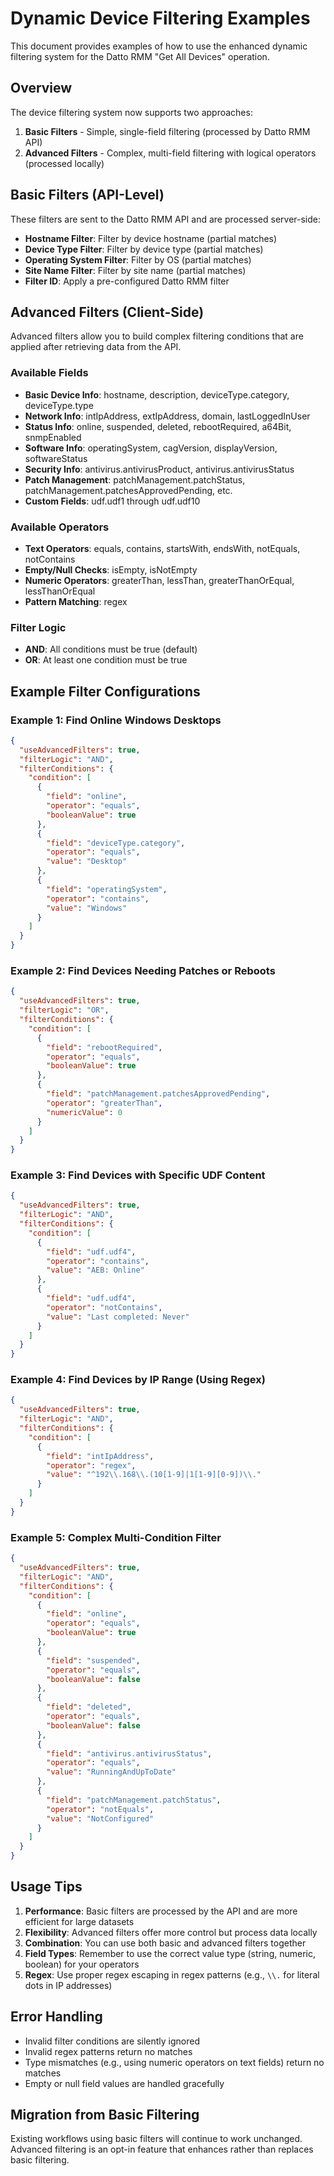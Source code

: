 # Dynamic Device Filtering Examples

This document provides examples of how to use the enhanced dynamic filtering system for the Datto RMM "Get All Devices" operation.

## Overview

The device filtering system now supports two approaches:

1. **Basic Filters** - Simple, single-field filtering (processed by Datto RMM API)
2. **Advanced Filters** - Complex, multi-field filtering with logical operators (processed locally)

## Basic Filters (API-Level)

These filters are sent to the Datto RMM API and are processed server-side:

- **Hostname Filter**: Filter by device hostname (partial matches)
- **Device Type Filter**: Filter by device type (partial matches)
- **Operating System Filter**: Filter by OS (partial matches)
- **Site Name Filter**: Filter by site name (partial matches)
- **Filter ID**: Apply a pre-configured Datto RMM filter

## Advanced Filters (Client-Side)

Advanced filters allow you to build complex filtering conditions that are applied after retrieving data from the API.

### Available Fields

- **Basic Device Info**: hostname, description, deviceType.category, deviceType.type
- **Network Info**: intIpAddress, extIpAddress, domain, lastLoggedInUser
- **Status Info**: online, suspended, deleted, rebootRequired, a64Bit, snmpEnabled
- **Software Info**: operatingSystem, cagVersion, displayVersion, softwareStatus
- **Security Info**: antivirus.antivirusProduct, antivirus.antivirusStatus
- **Patch Management**: patchManagement.patchStatus, patchManagement.patchesApprovedPending, etc.
- **Custom Fields**: udf.udf1 through udf.udf10

### Available Operators

- **Text Operators**: equals, contains, startsWith, endsWith, notEquals, notContains
- **Empty/Null Checks**: isEmpty, isNotEmpty
- **Numeric Operators**: greaterThan, lessThan, greaterThanOrEqual, lessThanOrEqual
- **Pattern Matching**: regex

### Filter Logic

- **AND**: All conditions must be true (default)
- **OR**: At least one condition must be true

## Example Filter Configurations

### Example 1: Find Online Windows Desktops
```json
{
  "useAdvancedFilters": true,
  "filterLogic": "AND",
  "filterConditions": {
    "condition": [
      {
        "field": "online",
        "operator": "equals",
        "booleanValue": true
      },
      {
        "field": "deviceType.category",
        "operator": "equals",
        "value": "Desktop"
      },
      {
        "field": "operatingSystem",
        "operator": "contains",
        "value": "Windows"
      }
    ]
  }
}
```

### Example 2: Find Devices Needing Patches or Reboots
```json
{
  "useAdvancedFilters": true,
  "filterLogic": "OR",
  "filterConditions": {
    "condition": [
      {
        "field": "rebootRequired",
        "operator": "equals",
        "booleanValue": true
      },
      {
        "field": "patchManagement.patchesApprovedPending",
        "operator": "greaterThan",
        "numericValue": 0
      }
    ]
  }
}
```

### Example 3: Find Devices with Specific UDF Content
```json
{
  "useAdvancedFilters": true,
  "filterLogic": "AND",
  "filterConditions": {
    "condition": [
      {
        "field": "udf.udf4",
        "operator": "contains",
        "value": "AEB: Online"
      },
      {
        "field": "udf.udf4",
        "operator": "notContains",
        "value": "Last completed: Never"
      }
    ]
  }
}
```

### Example 4: Find Devices by IP Range (Using Regex)
```json
{
  "useAdvancedFilters": true,
  "filterLogic": "AND",
  "filterConditions": {
    "condition": [
      {
        "field": "intIpAddress",
        "operator": "regex",
        "value": "^192\\.168\\.(10[1-9]|1[1-9][0-9])\\."
      }
    ]
  }
}
```

### Example 5: Complex Multi-Condition Filter
```json
{
  "useAdvancedFilters": true,
  "filterLogic": "AND",
  "filterConditions": {
    "condition": [
      {
        "field": "online",
        "operator": "equals",
        "booleanValue": true
      },
      {
        "field": "suspended",
        "operator": "equals",
        "booleanValue": false
      },
      {
        "field": "deleted",
        "operator": "equals",
        "booleanValue": false
      },
      {
        "field": "antivirus.antivirusStatus",
        "operator": "equals",
        "value": "RunningAndUpToDate"
      },
      {
        "field": "patchManagement.patchStatus",
        "operator": "notEquals",
        "value": "NotConfigured"
      }
    ]
  }
}
```

## Usage Tips

1. **Performance**: Basic filters are processed by the API and are more efficient for large datasets
2. **Flexibility**: Advanced filters offer more control but process data locally
3. **Combination**: You can use both basic and advanced filters together
4. **Field Types**: Remember to use the correct value type (string, numeric, boolean) for your operators
5. **Regex**: Use proper regex escaping in regex patterns (e.g., `\\.` for literal dots in IP addresses)

## Error Handling

- Invalid filter conditions are silently ignored
- Invalid regex patterns return no matches
- Type mismatches (e.g., using numeric operators on text fields) return no matches
- Empty or null field values are handled gracefully

## Migration from Basic Filtering

Existing workflows using basic filters will continue to work unchanged. Advanced filtering is an opt-in feature that enhances rather than replaces basic filtering. 
